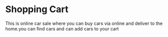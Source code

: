 <h1>Shopping Cart</h1>
<p>This is online car sale where you can buy cars via online and deliver to the home.you can find cars and can add cars to your cart</p>


